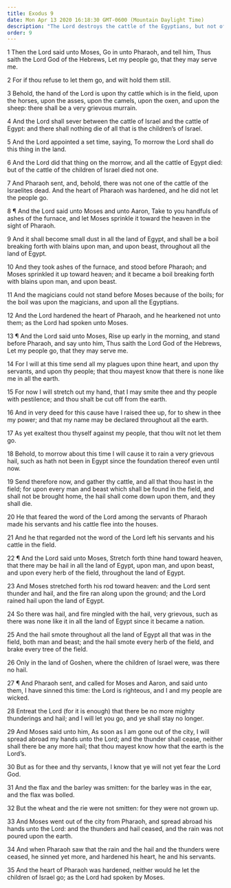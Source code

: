 ```yaml
---
title: Exodus 9
date: Mon Apr 13 2020 16:18:30 GMT-0600 (Mountain Daylight Time)
description: "The Lord destroys the cattle of the Egyptians, but not of the Israelites—Boils and blains are sent upon the Egyptians—The Lord sends hail and fire upon the people of Pharaoh, but not upon the people of Israel."
order: 9
---
```


1 Then the Lord said unto Moses, Go in unto Pharaoh, and tell him, Thus saith the Lord God of the Hebrews, Let my people go, that they may serve me.

2 For if thou refuse to let them go, and wilt hold them still.

3 Behold, the hand of the Lord is upon thy cattle which is in the field, upon the horses, upon the asses, upon the camels, upon the oxen, and upon the sheep: there shall be a very grievous murrain.

4 And the Lord shall sever between the cattle of Israel and the cattle of Egypt: and there shall nothing die of all that is the children’s of Israel.

5 And the Lord appointed a set time, saying, To morrow the Lord shall do this thing in the land.

6 And the Lord did that thing on the morrow, and all the cattle of Egypt died: but of the cattle of the children of Israel died not one.

7 And Pharaoh sent, and, behold, there was not one of the cattle of the Israelites dead. And the heart of Pharaoh was hardened, and he did not let the people go.

8 ¶ And the Lord said unto Moses and unto Aaron, Take to you handfuls of ashes of the furnace, and let Moses sprinkle it toward the heaven in the sight of Pharaoh.

9 And it shall become small dust in all the land of Egypt, and shall be a boil breaking forth with blains upon man, and upon beast, throughout all the land of Egypt.

10 And they took ashes of the furnace, and stood before Pharaoh; and Moses sprinkled it up toward heaven; and it became a boil breaking forth with blains upon man, and upon beast.

11 And the magicians could not stand before Moses because of the boils; for the boil was upon the magicians, and upon all the Egyptians.

12 And the Lord hardened the heart of Pharaoh, and he hearkened not unto them; as the Lord had spoken unto Moses.

13 ¶ And the Lord said unto Moses, Rise up early in the morning, and stand before Pharaoh, and say unto him, Thus saith the Lord God of the Hebrews, Let my people go, that they may serve me.

14 For I will at this time send all my plagues upon thine heart, and upon thy servants, and upon thy people; that thou mayest know that there is none like me in all the earth.

15 For now I will stretch out my hand, that I may smite thee and thy people with pestilence; and thou shalt be cut off from the earth.

16 And in very deed for this cause have I raised thee up, for to shew in thee my power; and that my name may be declared throughout all the earth.

17 As yet exaltest thou thyself against my people, that thou wilt not let them go.

18 Behold, to morrow about this time I will cause it to rain a very grievous hail, such as hath not been in Egypt since the foundation thereof even until now.

19 Send therefore now, and gather thy cattle, and all that thou hast in the field; for upon every man and beast which shall be found in the field, and shall not be brought home, the hail shall come down upon them, and they shall die.

20 He that feared the word of the Lord among the servants of Pharaoh made his servants and his cattle flee into the houses.

21 And he that regarded not the word of the Lord left his servants and his cattle in the field.

22 ¶ And the Lord said unto Moses, Stretch forth thine hand toward heaven, that there may be hail in all the land of Egypt, upon man, and upon beast, and upon every herb of the field, throughout the land of Egypt.

23 And Moses stretched forth his rod toward heaven: and the Lord sent thunder and hail, and the fire ran along upon the ground; and the Lord rained hail upon the land of Egypt.

24 So there was hail, and fire mingled with the hail, very grievous, such as there was none like it in all the land of Egypt since it became a nation.

25 And the hail smote throughout all the land of Egypt all that was in the field, both man and beast; and the hail smote every herb of the field, and brake every tree of the field.

26 Only in the land of Goshen, where the children of Israel were, was there no hail.

27 ¶ And Pharaoh sent, and called for Moses and Aaron, and said unto them, I have sinned this time: the Lord is righteous, and I and my people are wicked.

28 Entreat the Lord (for it is enough) that there be no more mighty thunderings and hail; and I will let you go, and ye shall stay no longer.

29 And Moses said unto him, As soon as I am gone out of the city, I will spread abroad my hands unto the Lord; and the thunder shall cease, neither shall there be any more hail; that thou mayest know how that the earth is the Lord’s.

30 But as for thee and thy servants, I know that ye will not yet fear the Lord God.

31 And the flax and the barley was smitten: for the barley was in the ear, and the flax was bolled.

32 But the wheat and the rie were not smitten: for they were not grown up.

33 And Moses went out of the city from Pharaoh, and spread abroad his hands unto the Lord: and the thunders and hail ceased, and the rain was not poured upon the earth.

34 And when Pharaoh saw that the rain and the hail and the thunders were ceased, he sinned yet more, and hardened his heart, he and his servants.

35 And the heart of Pharaoh was hardened, neither would he let the children of Israel go; as the Lord had spoken by Moses.
